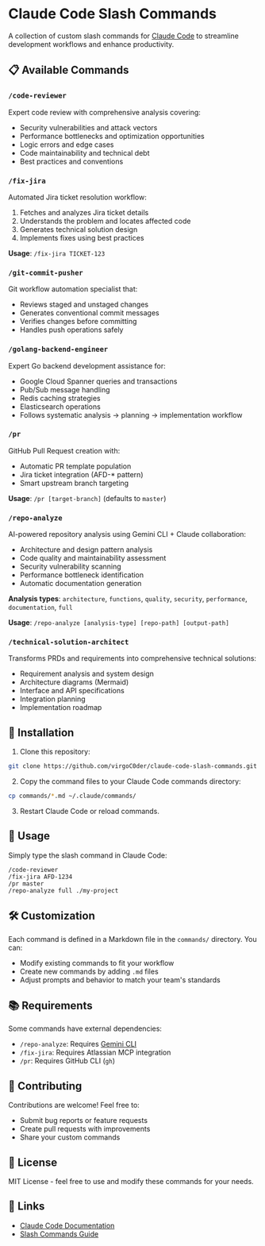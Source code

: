 # Claude Code Slash Commands

A collection of custom slash commands for [Claude Code](https://claude.com/claude-code) to streamline development workflows and enhance productivity.

## 📋 Available Commands

### `/code-reviewer`
Expert code review with comprehensive analysis covering:
- Security vulnerabilities and attack vectors
- Performance bottlenecks and optimization opportunities
- Logic errors and edge cases
- Code maintainability and technical debt
- Best practices and conventions

### `/fix-jira`
Automated Jira ticket resolution workflow:
1. Fetches and analyzes Jira ticket details
2. Understands the problem and locates affected code
3. Generates technical solution design
4. Implements fixes using best practices

**Usage**: `/fix-jira TICKET-123`

### `/git-commit-pusher`
Git workflow automation specialist that:
- Reviews staged and unstaged changes
- Generates conventional commit messages
- Verifies changes before committing
- Handles push operations safely

### `/golang-backend-engineer`
Expert Go backend development assistance for:
- Google Cloud Spanner queries and transactions
- Pub/Sub message handling
- Redis caching strategies
- Elasticsearch operations
- Follows systematic analysis → planning → implementation workflow

### `/pr`
GitHub Pull Request creation with:
- Automatic PR template population
- Jira ticket integration (AFD-* pattern)
- Smart upstream branch targeting

**Usage**: `/pr [target-branch]` (defaults to `master`)

### `/repo-analyze`
AI-powered repository analysis using Gemini CLI + Claude collaboration:
- Architecture and design pattern analysis
- Code quality and maintainability assessment
- Security vulnerability scanning
- Performance bottleneck identification
- Automatic documentation generation

**Analysis types**: `architecture`, `functions`, `quality`, `security`, `performance`, `documentation`, `full`

**Usage**: `/repo-analyze [analysis-type] [repo-path] [output-path]`

### `/technical-solution-architect`
Transforms PRDs and requirements into comprehensive technical solutions:
- Requirement analysis and system design
- Architecture diagrams (Mermaid)
- Interface and API specifications
- Integration planning
- Implementation roadmap

## 🚀 Installation

1. Clone this repository:
```bash
git clone https://github.com/virgoC0der/claude-code-slash-commands.git
```

2. Copy the command files to your Claude Code commands directory:
```bash
cp commands/*.md ~/.claude/commands/
```

3. Restart Claude Code or reload commands.

## 📖 Usage

Simply type the slash command in Claude Code:

```
/code-reviewer
/fix-jira AFD-1234
/pr master
/repo-analyze full ./my-project
```

## 🛠️ Customization

Each command is defined in a Markdown file in the `commands/` directory. You can:
- Modify existing commands to fit your workflow
- Create new commands by adding `.md` files
- Adjust prompts and behavior to match your team's standards

## 📚 Requirements

Some commands have external dependencies:
- `/repo-analyze`: Requires [Gemini CLI](https://github.com/google-gemini/gemini-cli)
- `/fix-jira`: Requires Atlassian MCP integration
- `/pr`: Requires GitHub CLI (`gh`)

## 🤝 Contributing

Contributions are welcome! Feel free to:
- Submit bug reports or feature requests
- Create pull requests with improvements
- Share your custom commands

## 📄 License

MIT License - feel free to use and modify these commands for your needs.

## 🔗 Links

- [Claude Code Documentation](https://docs.claude.com/en/docs/claude-code)
- [Slash Commands Guide](https://docs.claude.com/en/docs/claude-code/slash-commands)